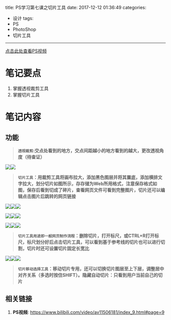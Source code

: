 title: PS学习第七课之切片工具
date: 2017-12-12 01:36:49
categories:
- 设计
tags:
- PS
- PhotoShop
- 切片工具
---
[点击此处查看PS视频](https://www.bilibili.com/video/av11506181/index_9.html#page=9)
# 笔记要点
1. 掌握透视裁剪工具
1. 掌握切片工具
<!-- more -->

# 笔记内容
<style>
    .article-entry p{
        display: table;
        margin: 0 auto;
    }
    .article img {
        width: 300px;
        max-height: 300px;
        padding-right: 80px;
    }
</style>

## 功能
><b>`透视裁剪`:交点处看到的地方，交点间距越小的地方看到的越大，更改透视角度（待查证）</b>

![](/resource/Snipaste_2017-12-12_01-41-40.jpg)![](/resource/Snipaste_2017-12-12_01-43-54.jpg)
><b>`切片工具`：用裁剪工具将画布拉大，添加黑色图层并将其置底，添加横排文字拉大，划分切片如图所示，存存储为Web所用格式，注意保存格式如图，保存后看到切成了碎片，查看网页文件可看到完整图片，切片还可以编辑点击图片后跳转的网页链接</b>

![](/resource/Snipaste_2017-12-12_01-57-04.jpg)![](/resource/Snipaste_2017-12-12_01-59-13.jpg)![](/resource/Snipaste_2017-12-12_01-51-35.jpg)

![](/resource/Snipaste_2017-12-12_01-50-34.jpg)![](/resource/Snipaste_2017-12-12_02-03-04.jpg)![](/resource/Snipaste_2017-12-12_02-04-50.jpg)

![](/resource/Snipaste_2017-12-12_02-07-03.jpg)![](/resource/Snipaste_2017-12-12_02-10-53.jpg)![](/resource/Snipaste_2017-12-12_02-14-28.jpg)

><b>`切片工具用途即一般网页制作流程`：删除切片，打开标尺，或CTRL+R打开标尺，标尺划分好后点击切片工具，可以看到基于参考线的切片也可以进行切割，切片时还可设置切片固定长宽比</b>

![](/resource/Snipaste_2017-12-12_02-18-48.jpg)![](/resource/Snipaste_2017-12-12_02-23-27.jpg)![](/resource/Snipaste_2017-12-12_02-24-08.jpg)

><b>`切片移动选择工具`：移动切片专用，还可以切换切片图层至上下层，调整居中对齐关系（多选时按住SHIFT）。隐藏自动切片：只看到用户当前自己的切片</b>

## 相关链接
1. **PS视频**: <https://www.bilibili.com/video/av11506181/index_9.html#page=9>